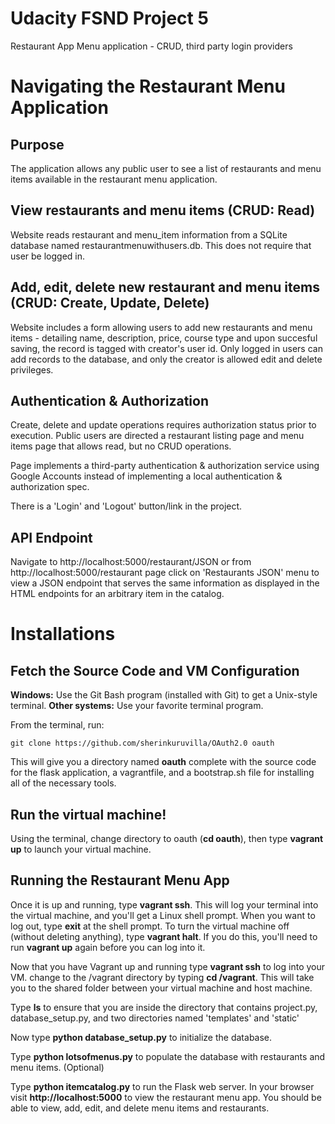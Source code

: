 # Udacity FSND Project 5
Restaurant App Menu application - CRUD, third party login providers

# Navigating the Restaurant Menu Application
## Purpose
The application allows any public user to see a list of restaurants and menu items available in the restaurant menu application. 

## View restaurants and menu items (CRUD: Read)
Website reads restaurant and menu_item information from a SQLite database named restaurantmenuwithusers.db. This does not require that user be logged in.

## Add, edit, delete new restaurant and menu items (CRUD: Create, Update, Delete)
Website includes a form allowing users to add new restaurants and menu items - detailing name, description, price, course type and upon succesful saving, the record is tagged with creator's user id. Only logged in users can add records to the database, and only the creator is allowed edit and delete privileges.

## Authentication & Authorization
Create, delete and update operations requires authorization status prior to execution.  Public users are directed a restaurant listing page and menu items page that allows read, but no CRUD operations.

Page implements a third-party authentication & authorization service using Google Accounts instead of implementing a local authentication & authorization spec.

There is a 'Login' and 'Logout' button/link in the project. 

## API Endpoint
Navigate to http://localhost:5000/restaurant/JSON  or from http://localhost:5000/restaurant page click on 'Restaurants JSON' menu to view a JSON endpoint that serves the same information as displayed in the HTML endpoints for an arbitrary item in the catalog.

# Installations
## Fetch the Source Code and VM Configuration

**Windows:** Use the Git Bash program (installed with Git) to get a Unix-style terminal.
**Other systems:** Use your favorite terminal program.

From the terminal, run:

    git clone https://github.com/sherinkuruvilla/OAuth2.0 oauth

This will give you a directory named **oauth** complete with the source code for the flask application, a vagrantfile, and a bootstrap.sh file for installing all of the necessary tools.

## Run the virtual machine!

Using the terminal, change directory to oauth (**cd oauth**), then type **vagrant up** to launch your virtual machine.


## Running the Restaurant Menu App
Once it is up and running, type **vagrant ssh**. This will log your terminal into the virtual machine, and you'll get a Linux shell prompt. When you want to log out, type **exit** at the shell prompt.  To turn the virtual machine off (without deleting anything), type **vagrant halt**. If you do this, you'll need to run **vagrant up** again before you can log into it.


Now that you have Vagrant up and running type **vagrant ssh** to log into your VM.  change to the /vagrant directory by typing **cd /vagrant**. This will take you to the shared folder between your virtual machine and host machine.

Type **ls** to ensure that you are inside the directory that contains project.py, database_setup.py, and two directories named 'templates' and 'static'

Now type **python database_setup.py** to initialize the database.

Type **python lotsofmenus.py** to populate the database with restaurants and menu items. (Optional)

Type **python itemcatalog.py** to run the Flask web server. In your browser visit **http://localhost:5000** to view the restaurant menu app.  You should be able to view, add, edit, and delete menu items and restaurants.



